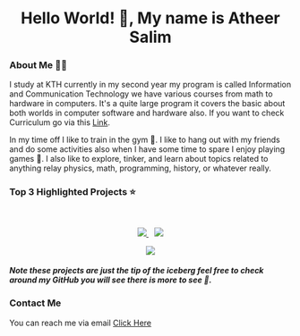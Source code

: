 <h1 align="center">Hello World! 👋, My name is Atheer Salim</h1>

### About Me 🚶‍♂️
I study at KTH currently in my second year my program is called Information and Communication Technology we have various courses from math to hardware in computers. It's a quite large program it covers the basic about both worlds in computer software and hardware also. If you want to check Curriculum go via this <a href="https://www.kth.se/student/kurser/program/CINTE/20202/arskurs1?l=en">Link<a/>.    

In my time off I like to train in the gym 💪. I like to hang out with my friends and do some activities also when I have some time to spare I enjoy playing games 👾. I also like to explore, tinker, and learn about topics related to anything relay physics, math, programming, history, or whatever really.

### Top 3 Highlighted Projects ⭐️  
<br>
<div>  
<p align="center">
<a href="https://github.com/Atheer2104/Anime-tracker-public">
<img src="https://github-readme-stats.vercel.app/api/pin/?username=atheer2104&repo=Anime-tracker-public&show_owner=true&theme=react" />
</a>
&ensp;
<a href="https://github.com/Atheer2104/Motivation-Quotes-Widget-public">
<img src="https://github-readme-stats.vercel.app/api/pin/?username=atheer2104&repo=Motivation-Quotes-Widget-public&show_owner=true&theme=react" />
</a>

<p align="center">
<a href="https://github.com/Atheer2104/Motivational-Video-Player-Public">
<img src="https://github-readme-stats.vercel.app/api/pin/?username=atheer2104&repo=Motivational-Video-Player-Public&show_owner=true&theme=react" />
</a>
</p>
</div>
	
#### _Note these projects are just the tip of the iceberg feel free to check around my GitHub you will see there is more to see 👀._
  
### Contact Me
You can reach me via email [Click Here](mailto:atheer2104@protonmail.com?subject=GitHub)


	

